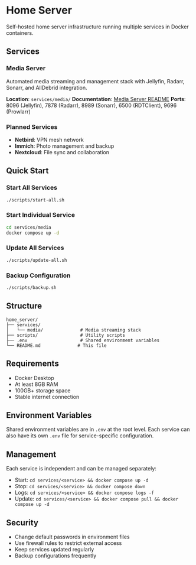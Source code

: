 # Home Server

Self-hosted home server infrastructure running multiple services in Docker containers.

## Services

### Media Server
Automated media streaming and management stack with Jellyfin, Radarr, Sonarr, and AllDebrid integration.

**Location**: `services/media/`
**Documentation**: [Media Server README](services/media/readme.md)
**Ports**: 8096 (Jellyfin), 7878 (Radarr), 8989 (Sonarr), 6500 (RDTClient), 9696 (Prowlarr)

### Planned Services
- **Netbird**: VPN mesh network
- **Immich**: Photo management and backup
- **Nextcloud**: File sync and collaboration

## Quick Start

### Start All Services
```bash
./scripts/start-all.sh
```

### Start Individual Service
```bash
cd services/media
docker compose up -d
```

### Update All Services
```bash
./scripts/update-all.sh
```

### Backup Configuration
```bash
./scripts/backup.sh
```

## Structure

```
home_server/
├── services/
│   └── media/              # Media streaming stack
├── scripts/                # Utility scripts
├── .env                    # Shared environment variables
└── README.md              # This file
```

## Requirements

- Docker Desktop
- At least 8GB RAM
- 100GB+ storage space
- Stable internet connection

## Environment Variables

Shared environment variables are in `.env` at the root level. Each service can also have its own `.env` file for service-specific configuration.

## Management

Each service is independent and can be managed separately:
- Start: `cd services/<service> && docker compose up -d`
- Stop: `cd services/<service> && docker compose down`
- Logs: `cd services/<service> && docker compose logs -f`
- Update: `cd services/<service> && docker compose pull && docker compose up -d`

## Security

- Change default passwords in environment files
- Use firewall rules to restrict external access
- Keep services updated regularly
- Backup configurations frequently
